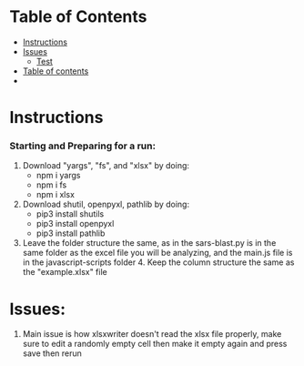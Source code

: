 # Table of Contents
   * [Instructions](#instructions)
   * [Issues](#issues)
      * [Test](#test)
   * [Table of contents](#table-of-contents)
   * 

# Instructions
### Starting and Preparing for a run: 
   1. Download "yargs", "fs", and "xlsx" by doing:
      * npm i yargs
      * npm i fs
      * npm i xlsx
   2. Download shutil, openpyxl, pathlib by doing:
      * pip3 install shutils
      * pip3 install openpyxl
      * pip3 install pathlib
   3. Leave the folder structure the same, as in the sars-blast.py is in the same folder as the excel file you will be analyzing, and the main.js file is in the javascript-scripts folder
      4. Keep the column structure the same as the "example.xlsx" file

# Issues:
   1. Main issue is how xlsxwriter doesn't read the xlsx file properly, make sure to edit a randomly empty cell then make it empty again and press save then rerun
